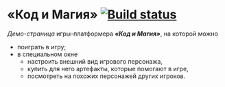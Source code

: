 # «Код и Магия» [![Build status][travis-image]][travis-url]

*Демо-страница* игры-платформера ___«Код и Магия»___, на которой можно 
- поиграть в игру;
- в специальном окне
  - настроить внешний вид игрового персонажа,
  - купить для него артефакты, которые помогают в игре,
  - посмотреть на похожих персонажей других игроков.

[travis-image]: https://travis-ci.org/htmlacademy-javascript/195322-code-and-magick.svg?branch=master
[travis-url]: https://travis-ci.org/htmlacademy-javascript/195322-code-and-magick
